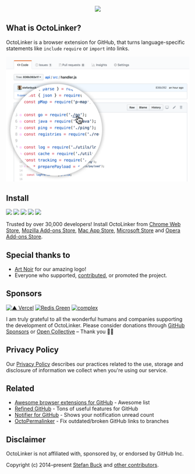 <p align="center">
<a href="https://chrome.google.com/webstore/detail/octo-linker/jlmafbaeoofdegohdhinkhilhclaklkp"><img src="https://cloud.githubusercontent.com/assets/1393946/15162649/647ca490-1704-11e6-8ed8-ef0674e40fc3.png" width="375"/></a
</p>

## What is OctoLinker?

OctoLinker is a browser extension for GitHub, that turns language-specific statements like `include` `require` or `import` into links.

<img src="./demo.png" width="890" />

## Install

<a href="https://chrome.google.com/webstore/detail/octolinker/jlmafbaeoofdegohdhinkhilhclaklkp"><img src="https://raw.githubusercontent.com/alrra/browser-logos/master/src/chrome/chrome_128x128.png" width="48" /></a>
<a href="https://addons.mozilla.org/en-US/firefox/addon/octolinker/"><img src="https://raw.githubusercontent.com/alrra/browser-logos/master/src/firefox/firefox_128x128.png" width="48" /></a>
<a href="https://apps.apple.com/app/octolinker/id1549308269"><img src="https://raw.githubusercontent.com/alrra/browser-logos/master/src/safari/safari_128x128.png" width="48" /></a>
<a href="https://microsoftedge.microsoft.com/addons/detail/lbbanfffjfmfdahnfbklminikafhcjjb"><img src="https://raw.githubusercontent.com/alrra/browser-logos/master/src/edge/edge_128x128.png" width="48" /></a>
<a href="https://addons.opera.com/en/extensions/details/octolinker/"><img src="https://raw.githubusercontent.com/alrra/browser-logos/master/src/opera/opera_128x128.png" width="48" /></a>

Trusted by over 30,000 developers! Install OctoLinker from [Chrome Web Store](https://chrome.google.com/webstore/detail/octo-linker/jlmafbaeoofdegohdhinkhilhclaklkp), [Mozilla Add-ons Store](https://addons.mozilla.org/en-US/firefox/addon/octolinker/), [Mac App Store](https://apps.apple.com/app/octolinker/id1549308269), [Microsoft Store](https://microsoftedge.microsoft.com/addons/detail/lbbanfffjfmfdahnfbklminikafhcjjb) and [Opera Add-ons Store](https://addons.opera.com/en/extensions/details/octolinker/).

## Special thanks to

- [Art Noir](https://www.art-noir.net/) for our amazing logo!
- Everyone who supported, [contributed](https://github.com/OctoLinker/OctoLinker/graphs/contributors), or promoted the project.

## Sponsors

[![▲ Vercel](https://user-images.githubusercontent.com/1393946/111010284-576c9900-8396-11eb-9fd9-399cc7dae8bc.png)](https://vercel.com/) 
[![Redis Green](https://user-images.githubusercontent.com/1393946/111010141-e2995f00-8395-11eb-9533-c074d55a745d.png)](https://redisgreen.net) 
[![complex](https://user-images.githubusercontent.com/1393946/111010138-e0cf9b80-8395-11eb-9086-e3f19645b399.png)](https://www.complex-it.de/jobs/offene-stellen?utm_source=oss-referal&utm_medium=logo&utm_campaign=growwithus)

I am truly grateful to all the wonderful humans and companies supporting the development of OctoLinker. Please consider donations through [GitHub Sponsors](https://github.com/sponsors/stefanbuck/) or [Open Collective](https://opencollective.com/octolinker) – Thank you 🙇‍♂️

## Privacy Policy

Our [Privacy Policy](https://octolinker.now.sh/privacy/) describes our practices related to the use, storage and disclosure of information we collect when you're using our service.

## Related

- [Awesome browser extensions for GitHub](https://github.com/stefanbuck/awesome-browser-extensions-for-github) - Awesome list
- [Refined GitHub](https://github.com/sindresorhus/refined-github/) - Tons of useful features for GitHub
- [Notifier for GitHub](https://github.com/sindresorhus/notifier-for-github-chrome) - Shows your notification unread count
- [OctoPermalinker](https://github.com/josephfrazier/octopermalinker) - Fix outdated/broken GitHub links to branches

## Disclaimer

OctoLinker is not affiliated with, sponsored by, or endorsed by GitHub Inc.

Copyright (c) 2014–present [Stefan Buck](https://stefanbuck.com/) and [other contributors](https://github.com/OctoLinker/OctoLinker/graphs/contributors).
